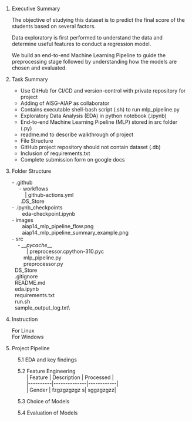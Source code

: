 1. Executive Summary
    
    The objective of studying this dataset is to predict the final score of the students based on several factors.

    Data exploratory is first performed to understand the data and determine useful features to conduct a regression model.

    We build an end-to-end Machine Learning Pipeline to guide the preprocessing stage followed by understanding how the models are chosen and evaluated.

2. Task Summary

    - Use GitHub for CI/CD and version-control   with private repository for project
    - Adding of AISG-AIAP as collaborator
    -  Contains executable shell-bash script (.sh) to run mlp_pipeline.py
    -  Exploratory Data Analysis (EDA) in python notebook (.ipynb)
    - End-to-end Machine Learning Pipeline (MLP) stored in src folder (.py)
    - readme.md to describe walkthrough of project
    -  File Structure
    -  GitHub project repository should not contain dataset (.db)
    - Inclusion of requirements.txt
    -  Complete submission form on google docs

3. Folder Structure
  
    \- .github    
  &nbsp;&nbsp;&nbsp;&nbsp; \- workflows\
  &nbsp;&nbsp;&nbsp;&nbsp;&nbsp;&nbsp;&nbsp;&nbsp; | github-actions.yml\
  &nbsp;&nbsp;&nbsp;&nbsp;&nbsp; .DS_Store\
  \- .ipynb_checkpoints\
  &nbsp;&nbsp;&nbsp;&nbsp;&nbsp;&nbsp;  eda-checkpoint.ipynb\
  \- images\
  &nbsp;&nbsp;&nbsp;&nbsp;&nbsp;&nbsp; aiap14_mlp_pipeline_flow.png\
  &nbsp;&nbsp;&nbsp;&nbsp;&nbsp;&nbsp;&nbsp;aiap14_mlp_pipeline_summary_example.png\
  \- src\
  &nbsp;&nbsp;&nbsp;&nbsp;\- *__pycache*__\
  &nbsp;&nbsp;&nbsp;&nbsp;&nbsp;&nbsp;&nbsp;&nbsp;&nbsp;&nbsp;| preprocessor.cpython-310.pyc\
  &nbsp;&nbsp;&nbsp;&nbsp;&nbsp;&nbsp;&nbsp; mlp_pipeline.py\
  &nbsp;&nbsp;&nbsp;&nbsp;&nbsp;&nbsp;&nbsp; preprocessor.py\
  &nbsp;&nbsp;DS_Store\
  &nbsp;&nbsp;.gitignore\
  &nbsp;&nbsp;README.md\
  &nbsp;&nbsp;eda.ipynb\
  &nbsp;&nbsp;requirements.txt\
  &nbsp;&nbsp;run.sh\
  &nbsp;&nbsp;sample_output_log.txt\

4. Instruction
  
    For Linux\
    For Windows


5. Project Pipeline

    &nbsp;&nbsp;&nbsp;&nbsp;5.1 EDA and key findings
    
    &nbsp;&nbsp;&nbsp;&nbsp;5.2 Feature Engineering\
    &nbsp;&nbsp;&nbsp;&nbsp;&nbsp;&nbsp;&nbsp;&nbsp;&nbsp;
    | Feature | Description | Processed |\
    &nbsp;&nbsp;&nbsp;&nbsp;&nbsp;&nbsp;&nbsp;&nbsp;&nbsp;
    |----------|--------------|------------|\
    &nbsp;&nbsp;&nbsp;&nbsp;&nbsp;&nbsp;&nbsp;&nbsp;&nbsp;
    |  Gender  |  fzgzgzgzgz    s| sggzgzgzz|
    &nbsp;&nbsp;&nbsp;&nbsp;&nbsp;&nbsp;&nbsp;&nbsp;&nbsp;
    &nbsp;&nbsp;&nbsp;&nbsp;&nbsp;&nbsp;&nbsp;&nbsp;&nbsp;
    &nbsp;&nbsp;&nbsp;&nbsp;&nbsp;&nbsp;&nbsp;&nbsp;&nbsp;
  
    &nbsp;&nbsp;&nbsp;&nbsp;5.3 Choice of Models
    
    &nbsp;&nbsp;&nbsp;&nbsp;5.4 Evaluation of Models